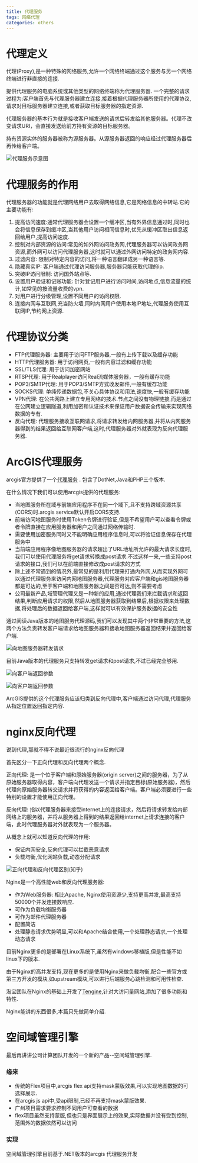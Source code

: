 ```yaml
---
title: 代理服务
tags: 网络代理
categories: others
---
```


# 代理定义

代理(Proxy),是一种特殊的网络服务,允许一个网络终端通过这个服务与另一个网络终端进行非直接的连接.

<!-- more -->

提供代理服务的电脑系统或其他类型的网络终端称为代理服务器.
一个完整的请求过程为:客户端首先与代理服务器建立连接,接着根据代理服务器所使用的代理协议,请求对目标服务器建立连接,或者获取目标服务器的指定资源.

代理服务器的基本行为就是接收客户端发送的请求后转发给其他服务器。代理不改变请求URI，会直接发送给前方持有资源的目标服务器。

持有资源实体的服务器被称为源服务器。从源服务器返回的响应经过代理服务器后再传给客户端。

![代理服务示意图](./代理服务示意图.jpg)

# 代理服务的作用

代理服务器的功能就是代理网络用户去取得网络信息,它是网络信息的中转站.它的主要功能有:

1. 提高访问速度:通常代理服务器会设置一个缓冲区,当有外界信息通过时,同时也会将信息保存到缓冲区,当其他用户访问相同信息时,优先从缓冲区取出信息返回给用户,提高访问速度.
2. 控制对内部资源的访问:常见的如外网访问政务网,代理服务器可以访问政务网资源,而外网可以访问代理服务器,这时就可以通过外网访问特定的政务网内容.
3. 过滤内容: 限制对特定内容的访问,将一种语言翻译成另一种语言等.
4. 隐藏真实IP: 客户端通过代理访问服务器,服务器只能获取代理的ip.
5. 突破IP访问限制: 访问国外站点等.
6. 设置用户验证和记账功能: 针对登记用户进行访问时间,访问地点,信息流量的统计,如常见的按流量收费的vpn.
7. 对用户进行分级管理,设置不同用户的访问权限.
8. 连接内网与互联网,充当防火墙,同时内网用户使用本地IP地址,代理服务使用互联网IP,节约网上资源.

# 代理协议分类

* FTP代理服务器: 主要用于访问FTP服务器,一般有上传下载以及缓存功能
* HTTP代理服务器: 用于访问网页,一般有内容过滤和缓存功能
* SSL/TLS代理: 用于访问加密网站
* RTSP代理: 用于Realplayer访问Real流媒体服务器，一般有缓存功能
* POP3/SMTP代理: 用于POP3/SMTP方式收发邮件,一般有缓存功能
* SOCKS代理: 单纯传递数据包,不关心具体协议和用法,速度快,一般有缓存功能
* VPN代理: 在公共网路上建立专用网络的技术.节点之间没有物理链接,而是通过在公网建立逻辑隧道,利用加密和认证技术来保证用户数据安全传输来实现网络数据的专有.
* 反向代理: 代理服务接收互联网请求,将请求转发给内网服务器,并将从内网服务器得到的结果返回给互联网客户端,这时,代理服务器对外就表现为反向代理服务器.

# ArcGIS代理服务

arcgis官方提供了一个[代理服务](https://github.com/Esri/resource-proxy) . 包含了DotNet,Java和PHP三个版本.

在什么情况下我们可以使用arcgis提供的代理服务:

* 当地图服务所在域与前端应用程序不在同一个域下,且不支持跨域资源共享(CORS)时.arcgis service默认开启CORS支持.
* 前端访问地图服务时使用Token令牌进行验证,但是不希望用户可以查看令牌或者令牌直接在应用服务器和用户之间通过网络传输时.
* 需要使用加密服务同时又不能明确应用程序信息时,可以将验证信息保存在代理服务中
* 当前端应用程序像地图服务器的请求超出了URL地址所允许的最大请求长度时,我们可以使用代理服务将get请求转换成post请求.不过这样一来,一些支持post请求的接口,我们可以在前端直接修改成post请求的方式
* 除上述不常遇到的情况外,最常见的是利用代理来打通内外网,从而实现外网可以通过代理服务来访问内网地图服务器,代理服务对应客户端和gis地图服务器都是可达的,至于客户端和地图服务器之间是否可达,则不需要考虑
* 公司最新产品,域管理代理又是一种新的应用,通过代理我们来拦截请求和返回结果,判断应用请求的权限,然后从地图服务器获取到结果后,根据权限来处理数据,将处理后的数据返回给客户端,这样就可以有效保护服务数据的安全性

通过阅读Java版本的地图服务代理源码,我们可以发现其中两个非常重要的方法,这两个方法负责转发客户端请求给地图服务器和接收地图服务器返回结果并返回给客户端.

![向地图服务器转发请求](./向地图服务器转发请求.png)

目前Java版本的代理服务只支持转发get请求和post请求,不过已经完全够用.

![向客户端返回参数](./向客户端返回参数1.png)

![向客户端返回参数](./向客户端返回参数2.png)

ArcGIS提供的这个代理服务应该归类到反向代理中,客户端通过访问代理,代理服务从指定位置返回指定内容.

# nginx反向代理

说到代理,那就不得不说最近很流行的nginx反向代理

首先区分一下正向代理和反向代理两个概念.

正向代理:  是一个位于客户端和原始服务器(origin server)之间的服务器，为了从原始服务器取得内容，客户端向代理发送一个请求并指定目标(原始服务器)，然后代理向原始服务器转交请求并将获得的内容返回给客户端。客户端必须要进行一些特别的设置才能使用正向代理。

反向代理:  指以代理服务器来接受internet上的连接请求，然后将请求转发给内部网络上的服务器，并将从服务器上得到的结果返回给internet上请求连接的客户端，此时代理服务器对外就表现为一个服务器。

从概念上就可以知道反向代理的作用:

* 保证内网安全,反向代理可以拦截恶意请求
* 负载均衡,优化网站负载,动态分配请求

![正向代理和反向代理区别(知乎)](./正向代理和反向代理区别-知乎.jpg)

Nginx是一个高性能web和反向代理服务器: 

* 作为Web服务器: 相比Apache, Nginx使用资源少,支持更高并发,最高支持50000个并发连接数响应.
* 可作为负载均衡服务器
* 可作为邮件代理服务器
* 配置简洁
* 处理静态请求优势明显,可以和Apache结合使用,一个处理静态请求,一个处理动态请求

目前Nginx更多的是部署在Linux系统下,虽然有windows移植版,但是性能不如linux下的版本.

由于Nginx的高并发支持,现在更多的是使用Nginx来做负载均衡,配合一些官方或第三方开发的模块,如upstream模块,可以进行后端服务心跳检测和可用性检查.

淘宝团队在Nginx的基础上开发了[Tengine](http://tengine.taobao.org/),针对大访问量网站,添加了很多功能和特性.

Nginx能讲的东西很多,本篇只先做简单介绍.

# 空间域管理引擎

最后再讲讲公司计算团队开发的一个新的产品--空间域管理引擎.

### 缘来

* 传统的Flex项目中,arcgis flex api支持mask蒙版效果,可以实现地图数据的可选择展示.
* 在arcgis js api中,受api限制,已经不再支持mask蒙版效果.
* 广州项目需求要求控制不同用户可查看的数据
* flex项目虽然支持蒙版,但也只是界面展示上的效果,实际数据并没有受到控制,范围外的数据依然可以访问

### 实现

空间域管理引擎目前基于.NET版本的arcgis 代理服务开发